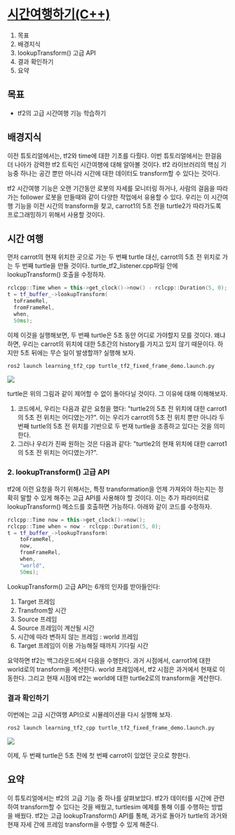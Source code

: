 # [시간여행하기(C++)](https://docs.ros.org/en/humble/Tutorials/Intermediate/Tf2/Time-Travel-With-Tf2-Cpp.html)
1. 목표
1. 배경지식
1. lookupTransform() 고급 API
1. 결과 확인하기
1. 요약

## 목표
* tf2의 고급 시간여행 기능 학습하기

## 배경지식
이전 튜토리얼에서는, tf2와 time에 대한 기초를 다뤘다. 이번 튜토리얼에서는 한걸음 더 나아가 강력한 tf2 트릭인 시간여행에 대해 알아볼 것이다. tf2 라이브러리의 핵심 기능중 하나는 공간 뿐만 아니라 시간에 대한 데이터도 transform할 수 있다는 것이다.

tf2 시간여행 기능은 오랜 기간동안 로봇의 자세를 모니터링 하거나, 사람의 걸음을 따라가는 follower 로봇을 만들때와 같이 다양한 작업에서 유용할 수 있다. 우리는 이 시간여행 기능을 이전 시간의 transform을 찾고, carrot1의 5초 전을 turtle2가 따라가도록 프로그래밍하기 위해서 사용할 것이다.

## 시간 여행
먼저 carrot의 현재 위치한 곳으로 가는 두 번째 turtle 대신, carrot의 5초 전 위치로 가는 두 번째 turtle을 만들 것이다. turtle_tf2_listener.cpp파일 안에 lookupTransform() 호출을 수정하자.

```cpp
rclcpp::Time when = this->get_clock()->now() - rclcpp::Duration(5, 0);
t = tf_buffer_->lookupTransform(
  toFrameRel, 
  fromFrameRel,
  when, 
  50ms);
```

이제 이것을 실행해보면, 두 번째 turtle은 5초 동안 어디로 가야할지 모를 것이다. 왜냐하면, 우리는 carrot의 위치에 대한 5초간의 history를 가지고 있지 않기 때문이다. 하지만 5초 뒤에는 무슨 일이 발생할까? 실행해 보자.

```bash
ros2 launch learning_tf2_cpp turtle_tf2_fixed_frame_demo.launch.py
```

![](https://docs.ros.org/en/humble/_images/turtlesim_delay1.png)

turtle은 위의 그림과 같이 제어할 수 없이 돌아다닐 것이다. 그 이유에 대해 이해해보자.

1. 코드에서, 우리는 다음과 같은 요청을 했다: "turtle2의 5초 전 위치에 대한 carrot1의 5초 전 위치는 어디였는가?". 이는 우리가 carrot의 5초 전 위치 뿐만 아니라 두 번째 turtle의 5초 전 위치를 기반으로 두 번재 turtle을 조종하고 있다는 것을 의미한다.
2. 그러나 우리가 진짜 원하는 것은 다음과 같다: "turtle2의 현재 위치에 대한 carrot1의 5초 전 위치는 어디였는가?".

### 2. lookupTransform() 고급 API
tf2에 이런 요청을 하기 위해서는, 특정 transformation을 언제 가져와야 하는지는 정확히 말할 수 있게 해주는 고급 API를 사용해야 할 것이다. 이는 추가 파라미터로 lookupTransform() 메소드를 호출하면 가능하다. 아래와 같이 코드를 수정하자.

```cpp
rclcpp::Time now = this->get_clock()->now();
rclcpp::Time when = now - rclcpp::Duration(5, 0);
t = tf_buffer_->lookupTransform(
    toFrameRel,
    now,
    fromFrameRel,
    when,
    "world",
    50ms);
```

LookupTransform() 고급 API는 6개의 인자를 받아들인다:

1. Target 프레임
2. Transfrom할 시간
3. Source 프레임
4. Source 프레임이 계산될 시간
5. 시간에 따라 변하지 않는 프레임 : world 프레임
6. Target 프레임이 이용 가능해질 때까지 기다릴 시간

요약하면 tf2는 백그라운드에서 다음을 수행한다. 과거 시점에서, carrot1에 대한 world로의 transform을 계산한다. world 프레임에서, tf2 시점은 과거에서 현재로 이동한다. 그리고 현재 시점에 tf2는 world에 대한 turtle2로의 transform을 계산한다.

### 결과 확인하기
이번에는 고급 시간여행 API으로 시뮬레이션을 다시 실행해 보자.

```bash
ros2 launch learning_tf2_cpp turtle_tf2_fixed_frame_demo.launch.py
```

![](https://docs.ros.org/en/humble/_images/turtlesim_delay2.png)

이제, 두 번째 turtle은 5초 전에 첫 번째 carrot이 있었던 곳으로 향한다.

## 요약
이 튜토리얼에서는 tf2의 고급 기능 중 하나를 살펴보았다. tf2가 데이터를 시간에 관련하여 transform할 수 있다는 것을 배웠고, turtlesim 예제를 통해 이를 수행하는 방법을 배웠다. tf2는 고급 lookupTransform() API를 통해, 과거로 돌아가 turtle의 과거와 현재 자세 간에 프레임 transform을 수행할 수 있게 해준다.
